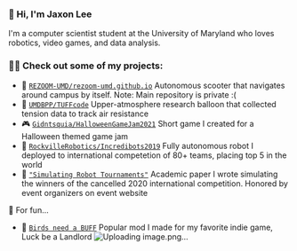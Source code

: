 ### 👋 Hi, I'm Jaxon Lee
I'm a computer scientist student at the University of Maryland who loves robotics, video games, and data analysis.

### 👨‍💻 Check out some of my projects:
- 🛴 [`REZOOM-UMD/rezoom-umd.github.io`](https://github.com/REZOOM-UMD/rezoom-umd.github.io) Autonomous scooter that navigates around campus by itself. Note: Main repository is private :(
- 🎈 [`UMDBPP/TUFFcode`](https://github.com/UMDBPP/TUFFcode) Upper-atmosphere research balloon that collected tension data to track air resistance
- 🎮 [`Gidntsquia/HalloweenGameJam2021`](https://github.com/Gidntsquia/HalloweenGameJam2021) Short game I created for a Halloween themed game jam
- 🤖 [`RockvilleRobotics/Incredibots2019`](https://github.com/rockvillerobotics/Incredibots2019) Fully autonomous robot I deployed to international competetion of 80+ teams, placing top 5 in the world
- 📄 [`"Simulating Robot Tournaments"`](https://github.com/Gidntsquia/JaxonLee/files/7237609/Lee_IB_Math_IA.pdf) Academic paper I wrote simulating the winners of the cancelled 2020 international competition. Honored by event organizers on event website

🤿 For fun...
- 🦅 [`Birds need a BUFF`](https://steamcommunity.com/sharedfiles/filedetails/?id=2721164122&searchtext=) Popular mod I made for my favorite indie game, Luck be a Landlord
![Uploading image.png…]()

